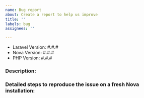 ```yaml
---
name: Bug report
about: Create a report to help us improve
title: ''
labels: bug
assignees: ''

---
```


- Laravel Version: #.#.#
- Nova Version: #.#.#
- PHP Version: #.#.#

### Description:


### Detailed steps to reproduce the issue on a fresh Nova installation:
